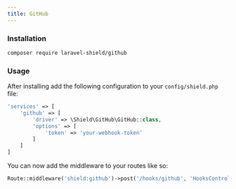 ```yaml
---
title: GitHub
---
```


<packagist repo="laravel-shield/github"></packagist>

### Installation

```bash
composer require laravel-shield/github
```

### Usage

After installing add the following configuration to your `config/shield.php` file:

````php
'services' => [
    'github' => [
        'driver' => \Shield\GitHub\GitHub::class,
        'options' => [
            'token' => 'your-webhook-token'
        ]
    ]
]
````

You can now add the middleware to your routes like so:

````php
Route::middleware('shield:github')->post('/hooks/github', 'HooksController@github');
````